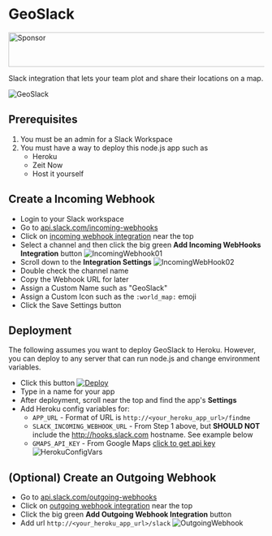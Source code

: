 # GeoSlack

<a target='_blank' rel='nofollow' href='https://app.codesponsor.io/link/fnqaM5soqgNJruSNFm8pdqUw/styfle/geoslack'>
  <img alt='Sponsor' width='888' height='68' src='https://app.codesponsor.io/embed/fnqaM5soqgNJruSNFm8pdqUw/styfle/geoslack.svg' />
</a>

Slack integration that lets your team plot and share their locations on a map.

![GeoSlack](https://styfle.github.io/geoslack/img/pic1.png)

## Prerequisites

1. You must be an admin for a Slack Workspace
2. You must have a way to deploy this node.js app such as
    - Heroku
    - Zeit Now
    - Host it yourself

## Create a Incoming Webhook

- Login to your Slack workspace
- Go to [api.slack.com/incoming-webhooks](https://api.slack.com/incoming-webhooks#share_your_incoming_webhook_as_a_slack_app)
- Click on [incoming webhook integration](https://my.slack.com/services/new/incoming-webhook/) near the top
- Select a channel and then click the big green **Add Incoming WebHooks Integration** button
   ![IncomingWebhook01](https://styfle.github.io/geoslack/img/pic2.png)
- Scroll down to the **Integration Settings**
   ![IncomingWebHook02](https://styfle.github.io/geoslack/img/pic3.png)
- Double check the channel name
- Copy the Webhook URL for later
- Assign a Custom Name such as "GeoSlack"
- Assign a Custom Icon such as the `:world_map:` emoji
- Click the Save Settings button

## Deployment

The following assumes you want to deploy GeoSlack to Heroku. However, you can deploy to any server that can run node.js and change environment variables.

- Click this button [![Deploy](https://www.herokucdn.com/deploy/button.png)](https://heroku.com/deploy)
- Type in a name for your app
- After deployment, scroll near the top and find the app's  **Settings**
- Add Heroku config variables for:
   - `APP_URL` - Format of URL is `http://<your_heroku_app_url>/findme`
   - `SLACK_INCOMING_WEBHOOK_URL` - From Step 1 above, but **SHOULD NOT** include the http://hooks.slack.com hostname.  See example below
   - `GMAPS_API_KEY` - From Google Maps [click to get api key](https://developers.google.com/maps/documentation/javascript/get-api-key)
    ![HerokuConfigVars](https://styfle.github.io/geoslack/img/pic4.png)

## (Optional) Create an Outgoing Webhook

- Go to [api.slack.com/outgoing-webhooks](https://api.slack.com/outgoing-webhooks)
- Click on [outgoing webhook integration](https://my.slack.com/services/new/outgoing-webhook) near the top
- Click the big green **Add Outgoing Webhook Integration** button
- Add url `http://<your_heroku_app_url>/slack`
    ![OutgoingWebhook](https://styfle.github.io/geoslack/img/pic5.png)

